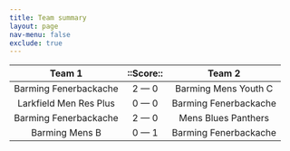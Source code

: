 ```yaml
---
title: Team summary
layout: page
nav-menu: false
exclude: true
---
```




|         Team 1         |  ::Score::  |        Team 2         |
|:----------------------:|:-----------:|:---------------------:|
| Barming Fenerbackache  | 2 &mdash; 0 | Barming Mens Youth C  |
| Larkfield Men Res Plus | 0 &mdash; 0 | Barming Fenerbackache |
| Barming Fenerbackache  | 2 &mdash; 0 |  Mens Blues Panthers  |
|     Barming Mens B     | 0 &mdash; 1 | Barming Fenerbackache |

 <br /><br /><br />